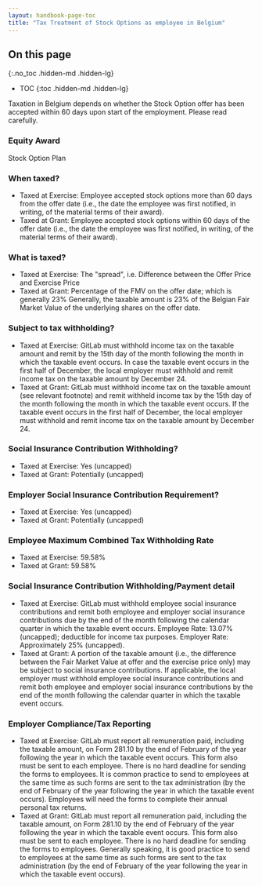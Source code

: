 ```yaml
---
layout: handbook-page-toc
title: "Tax Treatment of Stock Options as employee in Belgium"
---
```


## On this page
{:.no_toc .hidden-md .hidden-lg}

- TOC
{:toc .hidden-md .hidden-lg}

Taxation in Belgium depends on whether the Stock Option offer has been accepted within 60 days upon start of the employment. Please read carefully.

### Equity Award
Stock Option Plan

### When taxed?
- Taxed at Exercise: Employee accepted stock options more than 60 days from the offer date (i.e., the date the employee was first notified, in writing, of the material terms of their award).
- Taxed at Grant: Employee accepted stock options within 60 days of the offer date (i.e., the date the employee was first notified, in writing, of the material terms of their award).

### What is taxed?
- Taxed at Exercise: The "spread", i.e. Difference between the Offer Price and Exercise Price 
- Taxed at Grant: Percentage of the FMV on the offer date; which is generally 23% Generally, the taxable amount is 23% of the Belgian Fair Market Value of the underlying shares on the offer date.

### Subject to tax withholding?
- Taxed at Exercise: GitLab must withhold income tax on the taxable amount and remit by the 15th day of the month following the month in which the taxable event occurs. In case the taxable event occurs in the first half of December, the local employer must withhold and remit income tax on the taxable amount by December 24.
- Taxed at Grant: GitLab must withhold income tax on the taxable amount (see relevant footnote) and remit withheld income tax by the 15th day of the month following the month in which the taxable event occurs. If the taxable event occurs in the first half of December, the local employer must withhold and remit income tax on the taxable amount by December 24.

### Social Insurance Contribution Withholding?
- Taxed at Exercise: Yes (uncapped)
- Taxed at Grant: Potentially (uncapped)

### Employer Social Insurance Contribution Requirement?
- Taxed at Exercise: Yes (uncapped)
- Taxed at Grant: Potentially (uncapped)

### Employee Maximum Combined Tax Withholding Rate
- Taxed at Exercise: 59.58%
- Taxed at Grant: 59.58%

### Social Insurance Contribution Withholding/Payment detail
- Taxed at Exercise: GitLab must withhold employee social insurance contributions and remit both employee and employer social insurance contributions due by the end of the month following the calendar quarter in which the taxable event occurs. Employee Rate: 13.07% (uncapped); deductible for income tax purposes. Employer Rate: Approximately 25% (uncapped).
- Taxed at Grant: A portion of the taxable amount (i.e., the difference between the Fair Market Value at offer and the exercise price only) may be subject to social insurance contributions. If applicable, the local employer must withhold employee social insurance contributions and remit both employee and employer social insurance contributions by the end of the month following the calendar quarter in which the taxable event occurs.

### Employer Compliance/Tax Reporting
- Taxed at Exercise: GitLab must report all remuneration paid, including the taxable amount, on Form 281.10 by the end of February of the year following the year in which the taxable event occurs. This form also must be sent to each employee. There is no hard deadline for sending the forms to employees. It is common practice to send to employees at the same time as such forms are sent to the tax administration (by the end of February of the year following the year in which the taxable event occurs). Employees will need the forms to complete their annual personal tax returns.
- Taxed at Grant: GitLab must report all remuneration paid, including the taxable amount, on Form 281.10 by the end of February of the year following the year in which the taxable event occurs. This form also must be sent to each employee. There is no hard deadline for sending the forms to employees. Generally speaking, it is good practice to send to employees at the same time as such forms are sent to the tax administration (by the end of February of the year following the year in which the taxable event occurs).
